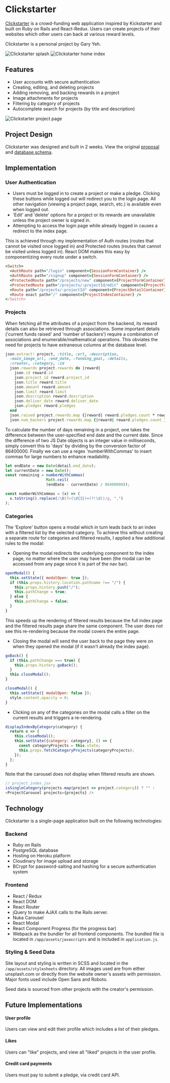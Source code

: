 # Clickstarter

[Clickstarter][website] is a crowd-funding web application inspired by Kickstarter and built on Ruby on Rails and React-Redux. Users can create projects of their websites which other users can back at various reward levels.

Clickstarter is a personal project by Gary Yeh.

![Clickstarter splash][splash]
![Clickstarter home index][index]

## Features

- User accounts with secure authentication
- Creating, editing, and deleting projects
- Adding removing, and backing rewards in a project
- Image attachments for projects
- Filtering by category of projects
- Autocomplete search for projects (by title and description)

![Clickstarter project page][project page]

## Project Design

Clickstarter was designed and built in 2 weeks. View the original [proposal][proposal] and [database schema][schema].

## Implementation

### User Authentication

- Users must be logged in to create a project or make a pledge. Clicking these buttons while logged out will redirect you to the login page. All other navigation (viewing a project page, search, etc.) is available even when logged out.
- 'Edit' and 'delete' options for a project or its rewards are unavailable unless the project owner is signed in.
- Attempting to access the login page while already logged in causes a redirect to the index page.

This is achieved through my implementation of Auth routes (routes that cannot be visited once logged in) and Protected routes (routes that cannot be visited unless logged in). React DOM makes this easy by componentizing every route under a switch.

```ruby
<Switch>
  <AuthRoute path="/login" component={SessionFormContainer} />
  <AuthRoute path="/signup" component={SessionFormContainer} />
  <ProtectedRoute path="/projects/new" component={ProjectFormContainer} />
  <ProtectedRoute path="/projects/:projectId/edit" component={ProjectFormContainer} />
  <Route path="/projects/:projectId" component={ProjectDetailContainer} />
  <Route exact path="/" component={ProjectIndexContainer} />
</Switch>
```

### Projects

When fetching all the attributes of a project from the backend, its reward details can also be retrieved through associations. Some important details ('current funds raised' and 'number of backers') require a combination of associations and enumerable/mathematical operations. This obviates the need for projects to have extraneous columns at the database level.

```ruby
json.extract! project, :title, :url, :description,
  :main_image_url, :end_date, :funding_goal, :details,
  :creator, :category, :id
  json.rewards project.rewards do |reward|
    json.id reward.id
    json.project_id reward.project_id
    json.title reward.title
    json.amount reward.amount
    json.limit reward.limit
    json.description reward.description
    json.deliver_date reward.deliver_date
    json.pledges reward.pledges
  end
  json.raised project.rewards.map {|reward| reward.pledges.count * reward.amount}.reduce(:+)
  json.num_backers project.rewards.map {|reward| reward.pledges.count }.reduce(:+)
```

To calculate the number of days remaining in a project, one takes the difference between the user-specified end date and the current date. Since the difference of two JS Date objects is an integer value in milliseconds, simply convert this to 'days' by dividing by the conversion factor of 86400000. Finally we can use a regex 'numberWithCommas' to insert commas for large numbers to enhance readability.

```js
let endDate = new Date(detail.end_date);
let currentDate = new Date();
const remaining = numberWithCommas(
                  Math.ceil(
                  (endDate - currentDate) / 86400000));

const numberWithCommas = (x) => (
  x.toString().replace(/\B(?=(\d{3})+(?!\d))/g, ",")
);
```

### Categories

The 'Explore' button opens a modal which in turn leads back to an index with a filtered list by the selected category. To achieve this without creating a separate route for categories and filtered results, I applied a few additional rules to the modal:

- Opening the modal redirects the underlying component to the index page, no matter where the user may have been (the modal can be accessed from any page since it is part of the nav bar).

```js
openModal() {
  this.setState({ modalOpen: true });
  if (this.props.history.location.pathname !== "/") {
    this.props.history.push("/");
    this.pathChange = true;
  } else {
    this.pathChange = false;
  }
}
```

This speeds up the rendering of filtered results because the full index page and the filtered results page share the same component. The user does not see this re-rendering because the modal covers the entire page.

- Closing the modal will send the user back to the page they were on when they opened the modal (if it wasn't already the index page).

```js
goBack() {
  if (this.pathChange === true) {
    this.props.history.goBack();
  }
  this.closeModal();
}

closeModal() {
  this.setState({ modalOpen: false });
  style.content.opacity = 0;
}
```

- Clicking on any of the categories on the modal calls a filter on the current results and triggers a re-rendering.

```js
displayIndexByCategory(category) {
  return e => {
    this.closeModal();
    this.setState({category: category}, () => {
      const categoryProjects = this.state;
      this.props.fetchCategoryProjects(categoryProjects);
    });
  };
}
```

Note that the carousel does not display when filtered results are shown.

```js
// project_index.jsx
isSingleCategory(projects.map(project => project.category)) ? "" :
<ProjectCarousel projects={projects} />
```

## Technology

Clickstarter is a single-page application built on the following technologies:

### Backend
- Ruby on Rails
- PostgreSQL database
- Hosting on Heroku platform
- Cloudinary for image upload and storage
- BCrypt for password-salting and hashing for a secure authentication system

### Frontend
- React / Redux
- React DOM
- React Router
- jQuery to make AJAX calls to the Rails server.
- Nuka Carousel
- React Modal
- React Component Progress (for the progress bar)
- Webpack as the bundler for all frontend components. The bundled file is located in `/app/assets/javascripts` and is included in `application.js`.

### Styling & Seed Data

Site layout and styling is written in SCSS and located in the `/app/assets/stylesheets` directory. All images used are from either unsplash.com or directly from the website owner's assets with permission. Major fonts used include Open Sans and Roboto.

Seed data is sourced from other projects with the creator's permission.

## Future Implementations

#### User profile

Users can view and edit their profile which includes a list of their pledges.

#### Likes

Users can "like" projects, and view all "liked" projects in the user profile.

#### Credit card payments

Users must pay to submit a pledge, via credit card API.


[splash]: ./docs/images/splash.png "Clickstarter splash"
[index]: ./docs/images/home_index.png
[project page]: ./docs/images/project_page.png "Clickstarter project page"
[website]: http://clickstarter.me
[proposal]: docs/README.md
[schema]: docs/schema.md
